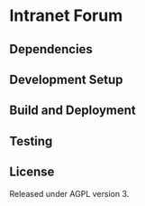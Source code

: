 # Intranet Forum

## Dependencies

## Development Setup

## Build and Deployment

## Testing

## License

Released under AGPL version 3.
